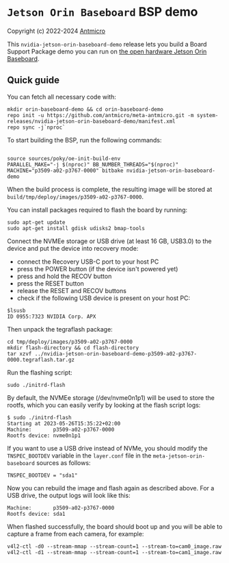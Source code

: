 # `Jetson Orin Baseboard` BSP demo

Copyright (c) 2022-2024 [Antmicro](https://www.antmicro.com)

This `nvidia-jetson-orin-baseboard-demo` release lets you build a Board Support Package demo you can run on [the open hardware Jetson Orin Baseboard](https://github.com/antmicro/jetson-orin-baseboard).

## Quick guide

You can fetch all necessary code with:

```
mkdir orin-baseboard-demo && cd orin-baseboard-demo
repo init -u https://github.com/antmicro/meta-antmicro.git -m system-releases/nvidia-jetson-orin-baseboard-demo/manifest.xml
repo sync -j`nproc`
```

To start building the BSP, run the following commands:
```

source sources/poky/oe-init-build-env
PARALLEL_MAKE="-j $(nproc)" BB_NUMBER_THREADS="$(nproc)" MACHINE="p3509-a02-p3767-0000" bitbake nvidia-jetson-orin-baseboard-demo
```

When the build process is complete, the resulting image will be stored at `build/tmp/deploy/images/p3509-a02-p3767-0000`.

You can install packages required to flash the board by running:

```
sudo apt-get update
sudo apt-get install gdisk udisks2 bmap-tools
```

Connect the NVMEe storage or USB drive (at least 16 GB, USB3.0) to the device and put the device into recovery mode:
* connect the Recovery USB-C port to your host PC
* press the POWER button (if the device isn't powered yet)
* press and hold the RECOV button
* press the  RESET button
* release the RESET and RECOV buttons
* check if the following USB device is present on your host PC:

```
$lsusb
ID 0955:7323 NVIDIA Corp. APX
```

Then unpack the tegraflash package:

```
cd tmp/deploy/images/p3509-a02-p3767-0000
mkdir flash-directory && cd flash-directory
tar xzvf ../nvidia-jetson-orin-baseboard-demo-p3509-a02-p3767-0000.tegraflash.tar.gz
```

Run the flashing script:

```
sudo ./initrd-flash
```

By default, the NVMEe storage (/dev/nvme0n1p1) will be used to store the rootfs, which you can easily verify by looking at the flash script logs:

```
$ sudo ./initrd-flash
Starting at 2023-05-26T15:35:22+02:00
Machine:       p3509-a02-p3767-0000
Rootfs device: nvme0n1p1
```

If you want to use a USB drive instead of NVMe, you should modify the `TNSPEC_BOOTDEV` variable in the `layer.conf` file in the `meta-jetson-orin-baseboard` sources as follows:

```
TNSPEC_BOOTDEV = "sda1"
```

Now you can rebuild the image and flash again as described above. For a USB drive, the output logs will look like this:

```
Machine:       p3509-a02-p3767-0000
Rootfs device: sda1
```

When flashed successfully, the board should boot up and you will be able to capture a frame from each camera, for example:

```
v4l2-ctl -d0 --stream-mmap --stream-count=1 --stream-to=cam0_image.raw
v4l2-ctl -d1 --stream-mmap --stream-count=1 --stream-to=cam1_image.raw
```